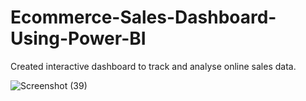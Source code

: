 
# Ecommerce-Sales-Dashboard-Using-Power-BI
Created interactive dashboard to track and analyse online sales data.

![Screenshot (39)](https://user-images.githubusercontent.com/129381717/229055356-38fd8226-bd79-4d92-84fc-7f28d47de936.png)
